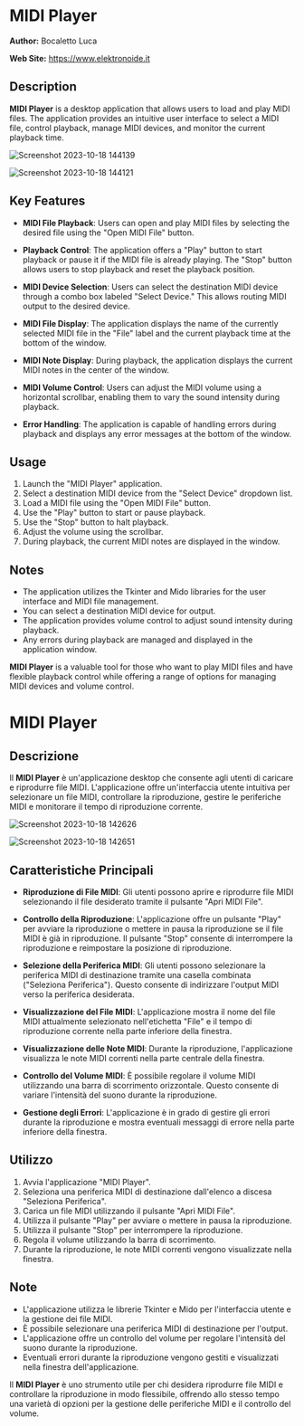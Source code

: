 # MIDI Player

**Author:** Bocaletto Luca

**Web Site:** https://www.elektronoide.it

## Description

**MIDI Player** is a desktop application that allows users to load and play MIDI files. The application provides an intuitive user interface to select a MIDI file, control playback, manage MIDI devices, and monitor the current playback time.

![Screenshot 2023-10-18 144139](https://github.com/elektronoide/Midi-Player/assets/134635227/f650f32d-52ad-47bc-84d6-ff03c28d2bbf)

![Screenshot 2023-10-18 144121](https://github.com/elektronoide/Midi-Player/assets/134635227/5f4a934e-027e-464a-be3d-9265a79efe20)

## Key Features

- **MIDI File Playback**: Users can open and play MIDI files by selecting the desired file using the "Open MIDI File" button.

- **Playback Control**: The application offers a "Play" button to start playback or pause it if the MIDI file is already playing. The "Stop" button allows users to stop playback and reset the playback position.

- **MIDI Device Selection**: Users can select the destination MIDI device through a combo box labeled "Select Device." This allows routing MIDI output to the desired device.

- **MIDI File Display**: The application displays the name of the currently selected MIDI file in the "File" label and the current playback time at the bottom of the window.

- **MIDI Note Display**: During playback, the application displays the current MIDI notes in the center of the window.

- **MIDI Volume Control**: Users can adjust the MIDI volume using a horizontal scrollbar, enabling them to vary the sound intensity during playback.

- **Error Handling**: The application is capable of handling errors during playback and displays any error messages at the bottom of the window.

## Usage

1. Launch the "MIDI Player" application.
2. Select a destination MIDI device from the "Select Device" dropdown list.
3. Load a MIDI file using the "Open MIDI File" button.
4. Use the "Play" button to start or pause playback.
5. Use the "Stop" button to halt playback.
6. Adjust the volume using the scrollbar.
7. During playback, the current MIDI notes are displayed in the window.

## Notes

- The application utilizes the Tkinter and Mido libraries for the user interface and MIDI file management.
- You can select a destination MIDI device for output.
- The application provides volume control to adjust sound intensity during playback.
- Any errors during playback are managed and displayed in the application window.

**MIDI Player** is a valuable tool for those who want to play MIDI files and have flexible playback control while offering a range of options for managing MIDI devices and volume control.

# MIDI Player

## Descrizione

Il **MIDI Player** è un'applicazione desktop che consente agli utenti di caricare e riprodurre file MIDI. L'applicazione offre un'interfaccia utente intuitiva per selezionare un file MIDI, controllare la riproduzione, gestire le periferiche MIDI e monitorare il tempo di riproduzione corrente.

![Screenshot 2023-10-18 142626](https://github.com/elektronoide/Midi-Player/assets/134635227/62749817-3d24-4533-a649-83745c6f50e7)

![Screenshot 2023-10-18 142651](https://github.com/elektronoide/Midi-Player/assets/134635227/c6da48fd-5f02-4747-b71d-a8c040b4f29e)

## Caratteristiche Principali

- **Riproduzione di File MIDI**: Gli utenti possono aprire e riprodurre file MIDI selezionando il file desiderato tramite il pulsante "Apri MIDI File".

- **Controllo della Riproduzione**: L'applicazione offre un pulsante "Play" per avviare la riproduzione o mettere in pausa la riproduzione se il file MIDI è già in riproduzione. Il pulsante "Stop" consente di interrompere la riproduzione e reimpostare la posizione di riproduzione.

- **Selezione della Periferica MIDI**: Gli utenti possono selezionare la periferica MIDI di destinazione tramite una casella combinata ("Seleziona Periferica"). Questo consente di indirizzare l'output MIDI verso la periferica desiderata.

- **Visualizzazione del File MIDI**: L'applicazione mostra il nome del file MIDI attualmente selezionato nell'etichetta "File" e il tempo di riproduzione corrente nella parte inferiore della finestra.

- **Visualizzazione delle Note MIDI**: Durante la riproduzione, l'applicazione visualizza le note MIDI correnti nella parte centrale della finestra.

- **Controllo del Volume MIDI**: È possibile regolare il volume MIDI utilizzando una barra di scorrimento orizzontale. Questo consente di variare l'intensità del suono durante la riproduzione.

- **Gestione degli Errori**: L'applicazione è in grado di gestire gli errori durante la riproduzione e mostra eventuali messaggi di errore nella parte inferiore della finestra.

## Utilizzo

1. Avvia l'applicazione "MIDI Player".
2. Seleziona una periferica MIDI di destinazione dall'elenco a discesa "Seleziona Periferica".
3. Carica un file MIDI utilizzando il pulsante "Apri MIDI File".
4. Utilizza il pulsante "Play" per avviare o mettere in pausa la riproduzione.
5. Utilizza il pulsante "Stop" per interrompere la riproduzione.
6. Regola il volume utilizzando la barra di scorrimento.
7. Durante la riproduzione, le note MIDI correnti vengono visualizzate nella finestra.

## Note

- L'applicazione utilizza le librerie Tkinter e Mido per l'interfaccia utente e la gestione dei file MIDI.
- È possibile selezionare una periferica MIDI di destinazione per l'output.
- L'applicazione offre un controllo del volume per regolare l'intensità del suono durante la riproduzione.
- Eventuali errori durante la riproduzione vengono gestiti e visualizzati nella finestra dell'applicazione.

Il **MIDI Player** è uno strumento utile per chi desidera riprodurre file MIDI e controllare la riproduzione in modo flessibile, offrendo allo stesso tempo una varietà di opzioni per la gestione delle periferiche MIDI e il controllo del volume.
